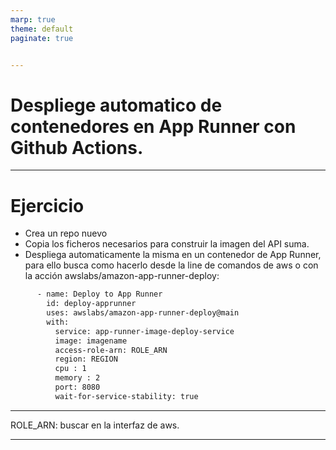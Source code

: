 ```yaml
---
marp: true
theme: default
paginate: true


---
```

# Despliege automatico de contenedores en App Runner con Github Actions.

---

# Ejercicio

- Crea un repo nuevo
- Copia los ficheros necesarios para construir la imagen del API suma.
- Despliega automaticamente la misma en un contenedor de App Runner, para ello busca como hacerlo desde la line de comandos de aws o con la acción awslabs/amazon-app-runner-deploy:

```bash
      - name: Deploy to App Runner
        id: deploy-apprunner
        uses: awslabs/amazon-app-runner-deploy@main
        with:
          service: app-runner-image-deploy-service
          image: imagename       
          access-role-arn: ROLE_ARN
          region: REGION
          cpu : 1
          memory : 2
          port: 8080
          wait-for-service-stability: true
```

---

ROLE_ARN: buscar en la interfaz de aws.

---

